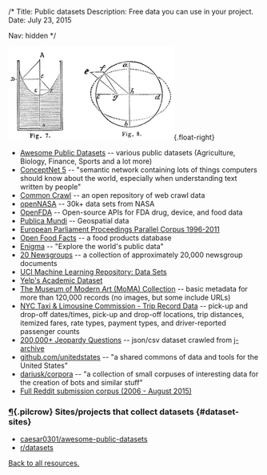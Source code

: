 /*
Title: Public datasets
Description: Free data you can use in your project.
Date: July 23, 2015

Nav: hidden
*/

![Hydraulics diagrams](/content/images/illustrations/hydraulics-diagrams.jpg){.float-right}


- [Awesome Public Datasets](https://github.com/caesar0301/awesome-public-datasets) -- various public datasets (Agriculture, Biology, Finance, Sports and a lot more)
- [ConceptNet 5](http://conceptnet5.media.mit.edu/) -- "semantic network containing lots of things computers should know about the world, especially when understanding text written by people"
- [Common Crawl](http://commoncrawl.org/) -- an open repository of web crawl data
- [openNASA](https://open.nasa.gov/) -- 30k+ data sets from NASA
- [OpenFDA](https://open.fda.gov/) -- Open-source APIs for FDA drug, device, and food data
- [Publica Mundi](http://www.publicamundi.eu/) -- Geospatial data
- [European Parliament Proceedings Parallel Corpus 1996-2011](http://www.statmt.org/europarl/)
- [Open Food Facts](http://world.openfoodfacts.org/) -- a food products database
- [Enigma](http://enigma.io/) -- "Explore the world's public data"
- [20 Newsgroups](http://qwone.com/~jason/20Newsgroups/) -- a collection of approximately 20,000 newsgroup documents
- [UCI Machine Learning Repository: Data Sets](https://archive.ics.uci.edu/ml/datasets.html)
- [Yelp's Academic Dataset](https://www.yelp.com/academic_dataset)
- [The Museum of Modern Art (MoMA) Collection](https://github.com/MuseumofModernArt/collection) -- basic metadata for more than 120,000 records (no images, but some include URLs)
- [NYC Taxi & Limousine Commission - Trip Record Data](http://www.nyc.gov/html/tlc/html/about/trip_record_data.shtml) -- pick-up and drop-off dates/times, pick-up and drop-off locations, trip distances, itemized fares, rate types, payment types, and driver-reported passenger counts
- [200,000+ Jeopardy Questions](https://www.reddit.com/r/datasets/comments/1uyd0t/200000_jeopardy_questions_in_a_json_file) -- json/csv dataset crawled from [j-archive](http://www.j-archive.com)
- [github.com/unitedstates](https://github.com/unitedstates) -- "a shared commons of data and tools for the United States"
- [dariusk/corpora](https://github.com/dariusk/corpora) -- "a collection of small corpuses of interesting data for the creation of bots and similar stuff"
- [Full Reddit submission corpus (2006 - August 2015)](https://www.reddit.com/r/datasets/comments/3mg812/full_reddit_submission_corpus_now_available_2006/)
### [¶](#dataset-sites){.pilcrow} Sites/projects that collect datasets {#dataset-sites}
- [caesar0301/awesome-public-datasets](https://github.com/caesar0301/awesome-public-datasets)
- [r/datasets](https://www.reddit.com/r/datasets/)

[Back to all resources.](/resources)